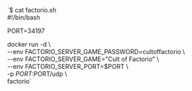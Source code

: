 `$ cat factorio.sh  
#!/bin/bash  
  
PORT=34197  
  
docker run -d \  
  --env FACTORIO_SERVER_GAME_PASSWORD=cultoffactorio \  
  --env FACTORIO_SERVER_GAME="Cult of Factorio" \  
  --env FACTORIO_SERVER_PORT=$PORT \  
  -p $PORT:$PORT/udp \  
  factorio`
